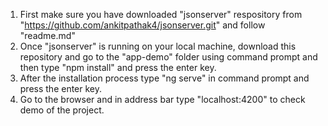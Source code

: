 1) First make sure you have downloaded "jsonserver" respository from "https://github.com/ankitpathak4/jsonserver.git" and follow "readme.md"
2) Once "jsonserver" is running on your local machine, download this repository and go to the "app-demo" folder using command prompt and then type "npm install" and press the enter key.
3) After the installation process type "ng serve" in command prompt and press the enter key.
4) Go to the browser and in address bar type "localhost:4200" to check demo of the project.
